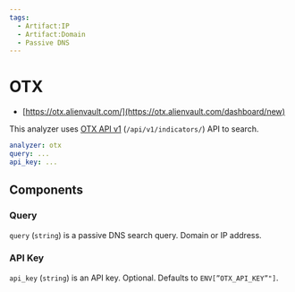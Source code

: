 ```yaml
---
tags:
  - Artifact:IP
  - Artifact:Domain
  - Passive DNS
---
```


# OTX

- [https://otx.alienvault.com/](https://otx.alienvault.com/dashboard/new)

This analyzer uses [OTX API v1](https://otx.alienvault.com/api) (`/api/v1/indicators/`) API to search.

```yaml
analyzer: otx
query: ...
api_key: ...
```

## Components

### Query

`query` (`string`) is a passive DNS search query. Domain or IP address.

### API Key

`api_key` (`string`) is an API key. Optional. Defaults to `ENV[”OTX_API_KEY”"]`.
